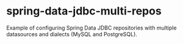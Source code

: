 # spring-data-jdbc-multi-repos

Example of configuring Spring Data JDBC repositories with multiple datasources and dialects (MySQL and PostgreSQL).
